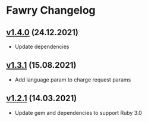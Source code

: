 # Fawry Changelog

## [v1.4.0](https://github.com/fawry-api/fawry/releases/tag/v1.4.0) (24.12.2021)
- Update dependencies

## [v1.3.1](https://github.com/fawry-api/fawry/releases/tag/v1.3.1) (15.08.2021)
- Add language param to charge request params

## [v1.2.1](https://github.com/fawry-api/fawry/releases/tag/v1.2.1) (14.03.2021)
- Update gem and dependencies to support Ruby 3.0

